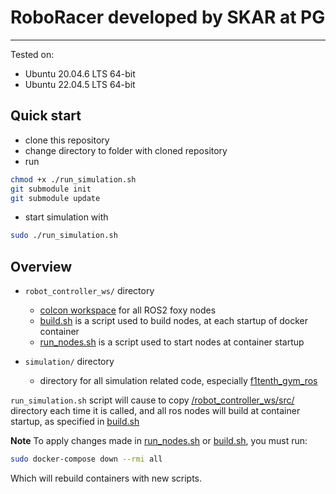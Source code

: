 # RoboRacer developed by SKAR at PG

---

Tested on:

- Ubuntu 20.04.6 LTS 64-bit
- Ubuntu 22.04.5 LTS 64-bit

## Quick start

- clone this repository
- change directory to folder with cloned repository
- run

```bash
chmod +x ./run_simulation.sh
git submodule init
git submodule update
```

- start simulation with

```bash
sudo ./run_simulation.sh
```

## Overview

- `robot_controller_ws/` directory
  - [colcon workspace](https://docs.ros.org/en/foxy/Tutorials/Beginner-Client-Libraries/Colcon-Tutorial.html) for all ROS2 foxy nodes
  - [build.sh](./robot_controller_ws/build.sh) is a script used to build nodes, at each startup of docker container
  - [run_nodes.sh](./robot_controller_ws/run_nodes.sh) is a script used to start nodes at container startup

- `simulation/` directory
  - directory for all simulation related code, especially [f1tenth_gym_ros](https://github.com/RoboRacer-SKAR-PG/f1tenth_gym_ros.git)

`run_simulation.sh` script will cause to copy [/robot_controller_ws/src/](./robot_controller_ws/src/) directory each time it is called, and all ros nodes will build at container startup, as specified in [build.sh](./robot_controller_ws/build.sh)

**Note**
To apply changes made in [run_nodes.sh](./robot_controller_ws/run_nodes.sh) or [build.sh](./robot_controller_ws/build.sh), you must run:

```bash
sudo docker-compose down --rmi all
```

Which will rebuild containers with new scripts.
